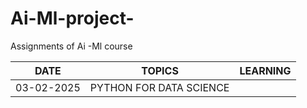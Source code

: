 # Ai-Ml-project-
Assignments of Ai -Ml course

|DATE    | TOPICS   |  LEARNING |
|--------|----------|-----------|
|03-02-2025|PYTHON FOR DATA SCIENCE|



